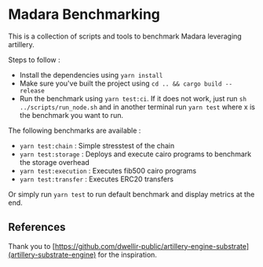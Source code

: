 # Madara Benchmarking

This is a collection of scripts and tools to benchmark Madara leveraging artillery.

Steps to follow :
- Install the dependencies using `yarn install`
- Make sure you've built the project using `cd .. && cargo build --release`
- Run the benchmark using `yarn test:ci`.
  If it does not work, just run `sh ../scripts/run_node.sh` and in another terminal run `yarn test` where x is the benchmark you want to run.

The following benchmarks are available :
- `yarn test:chain` : Simple stresstest of the chain
- `yarn test:storage` : Deploys and execute cairo programs to benchmark the storage overhead
- `yarn test:execution` : Executes fib500 cairo programs
- `yarn test:transfer` : Executes ERC20 transfers

Or simply run `yarn test` to run default benchmark and display metrics at the end.

## References

Thank you to [https://github.com/dwellir-public/artillery-engine-substrate](artillery-substrate-engine) for the inspiration.
